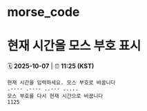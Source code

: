 # morse_code
# 현재 시간을 모스 부호 표시
<!-- MORSE_TIME_START -->
🗓️ **2025-10-07** | ⏰ **11:25 (KST)**

```
현재 시간을 입력하세요. 모스 부호로 바꿉니다
.---- .---- ..--- .....
모스 부호를 다시 현재 시간으로 바꿉니다
1125
```
<!-- MORSE_TIME_END -->
